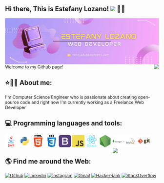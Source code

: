## Hi there, This is Estefany Lozano! <img src="https://raw.githubusercontent.com/iampavangandhi/iampavangandhi/master/gifs/Hi.gif" width="20px"> :woman_technologist: 

<img height="10%" align="right" src="https://github.com/Tefalozano26/Tefalozano26/blob/main/Banner.jpg" />


Welcome to my Github page! <img align="right" src="https://komarev.com/ghpvc/?username=Tefalozano26">

## ⭐🏄‍♀️ About me: 
I'm Computer Science Engineer who is passionate about creating open-source code and right now I'm currently working as a Freelance Web Developer




 
## :computer: Programming languages and tools: 
<p>
<img height="40" src="https://raw.githubusercontent.com/devicons/devicon/master/icons/java/java-original-wordmark.svg">
<img height="40" src="https://raw.githubusercontent.com/github/explore/80688e429a7d4ef2fca1e82350fe8e3517d3494d/topics/python/python.png">
<img height="40" src="https://raw.githubusercontent.com/github/explore/80688e429a7d4ef2fca1e82350fe8e3517d3494d/topics/html/html.png"> 
<img height="40" src="https://raw.githubusercontent.com/github/explore/80688e429a7d4ef2fca1e82350fe8e3517d3494d/topics/css/css.png"> 
<img height="40" src="https://raw.githubusercontent.com/github/explore/80688e429a7d4ef2fca1e82350fe8e3517d3494d/topics/bootstrap/bootstrap.png">
<img height="40" src="https://raw.githubusercontent.com/github/explore/80688e429a7d4ef2fca1e82350fe8e3517d3494d/topics/javascript/javascript.png">
<img height="40" src="https://raw.githubusercontent.com/devicons/devicon/master/icons/react/react-original-wordmark.svg">
<img height="40" src="https://raw.githubusercontent.com/github/explore/80688e429a7d4ef2fca1e82350fe8e3517d3494d/topics/nodejs/nodejs.png">
<img height="40" src="https://raw.githubusercontent.com/github/explore/80688e429a7d4ef2fca1e82350fe8e3517d3494d/topics/mongodb/mongodb.png"><img height="40" src="https://raw.githubusercontent.com/github/explore/80688e429a7d4ef2fca1e82350fe8e3517d3494d/topics/mysql/mysql.png">
<img height="40" src="https://raw.githubusercontent.com/github/explore/80688e429a7d4ef2fca1e82350fe8e3517d3494d/topics/git/git.png">
  
<img width="30%" align="right" src="https://github-readme-stats.vercel.app/api?username=Tefalozano26&show_icons=true&hide_border=true" />

</p>

## 🌎 Find me around the Web: 
[![Github](https://img.shields.io/badge/-Github-000?style=flat&logo=Github&logoColor=white)](https://github.com/Tefalozano26/)
[![Linkedin](https://img.shields.io/badge/-LinkedIn-blue?style=flat&logo=Linkedin&logoColor=white)](https://www.linkedin.com/in/estefanylozano/)
[![Instagram](https://img.shields.io/badge/-Instagram-c13584?style=flat&labelColor=c13584&logo=instagram&logoColor=white)](https://www.instagram.com/tefa_lozano26/)
[![Gmail](https://img.shields.io/badge/-Gmail-c14438?style=flat&logo=Gmail&logoColor=white)](mailto:tefalozano26@gmail.com)
[![HackerRank](https://img.shields.io/badge/-HackerRank-3a424f?style=flat-square&logo=hackerrank&logoColor=green)](https://www.hackerrank.com/tefalozano26)
[![StackOverflow](https://img.shields.io/badge/-StackOverflow-FE7A16?style=flat-square&logo=stack-overflow&logoColor=white)](https://stackoverflow.com/users/21858591/estefany-lozano?tab=profile)


 

